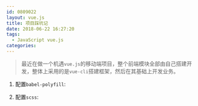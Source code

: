 ```yaml
---
id: 0809022
layout: vue.js
title: 项目踩坑记
date: 2018-06-22 16:27:20
tags:
  - JavaScript vue.js
categories:
---
```


> 最近在做一个机遇`vue.js`的移动端项目，整个前端模块全部由自己搭建开发，整体上采用的是`vue-cli`搭建框架，然后在其基础上开发业务。

1. 配置`babel-polyfill`:

2. 配置`scss`: